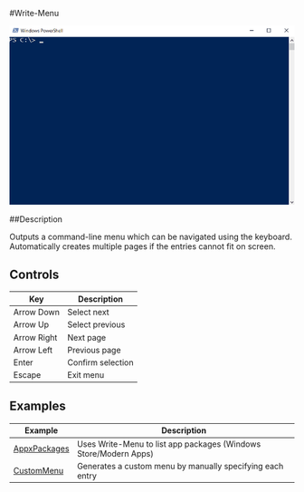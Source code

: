 #Write-Menu

![AppxPackages](Examples/AppxPackages.gif)

##Description

Outputs a command-line menu which can be navigated using the keyboard. Automatically creates multiple pages if the entries cannot fit on screen.

## Controls

Key | Description
--- | ---
Arrow Down | Select next
Arrow Up | Select previous
Arrow Right | Next page
Arrow Left | Previous page
Enter | Confirm selection
Escape | Exit menu

## Examples

Example | Description
--- | ---
[AppxPackages](Examples/AppxPackages.md) | Uses Write-Menu to list app packages (Windows Store/Modern Apps)
[CustomMenu](Examples/CustomMenu.md) | Generates a custom menu by manually specifying each entry
